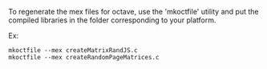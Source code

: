 To regenerate the mex files for octave, use the 'mkoctfile' utility and put the compiled libraries
in the folder corresponding to your platform.

Ex:
    
    mkoctfile --mex createMatrixRandJS.c
    mkoctfile --mex createRandomPageMatrices.c
